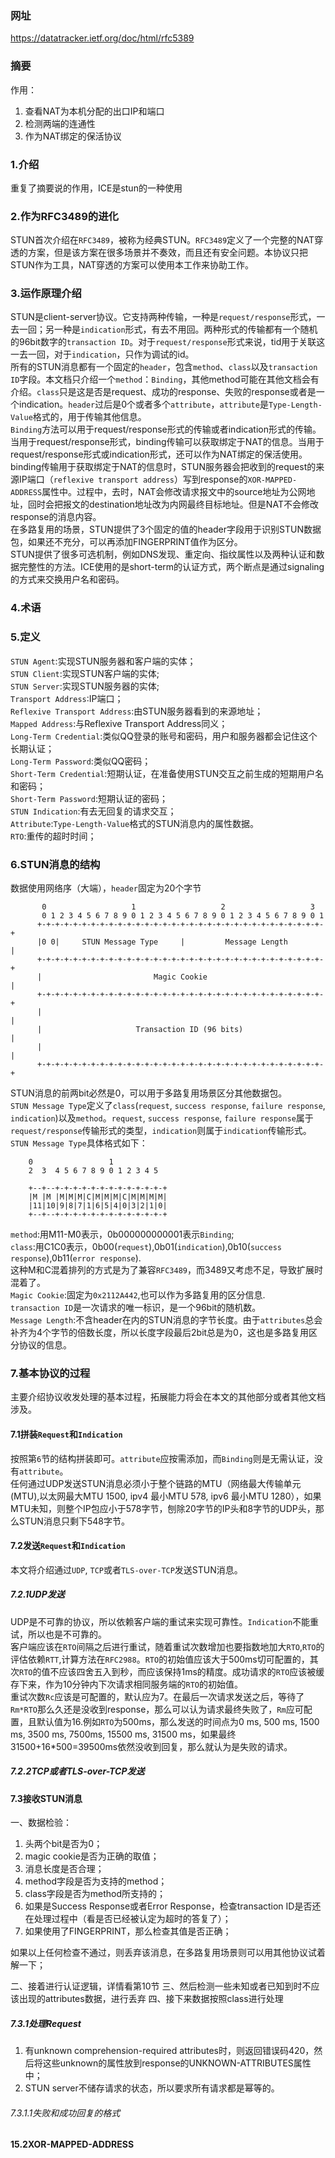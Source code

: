### 网址
https://datatracker.ietf.org/doc/html/rfc5389
### 摘要
作用：
1. 查看NAT为本机分配的出口IP和端口  
2. 检测两端的连通性  
3. 作为NAT绑定的保活协议  

### 1.介绍
重复了摘要说的作用，ICE是stun的一种使用  

### 2.作为RFC3489的进化
STUN首次介绍在```RFC3489```，被称为经典STUN。```RFC3489```定义了一个完整的NAT穿透的方案，但是该方案在很多场景并不奏效，而且还有安全问题。本协议只把STUN作为工具，NAT穿透的方案可以使用本工作来协助工作。  

### 3.运作原理介绍
STUN是client-server协议。它支持两种传输，一种是```request/response```形式，一去一回；另一种是```indication```形式，有去不用回。两种形式的传输都有一个随机的96bit数字的```transaction ID```。对于```request/response```形式来说，tid用于关联这一去一回，对于```indication```，只作为调试的id。  
所有的STUN消息都有一个固定的```header```，包含```method```、```class```以及```transaction ID```字段。本文档只介绍一个```method```：```Binding```，其他method可能在其他文档会有介绍。```class```只是这是否是request、成功的response、失败的response或者是一个indication。```header```过后是0个或者多个```attribute```，```attribute```是```Type-Length-Value```格式的，用于传输其他信息。  
```Binding```方法可以用于request/response形式的传输或者indication形式的传输。当用于request/response形式，binding传输可以获取绑定于NAT的信息。当用于request/response形式或indication形式，还可以作为NAT绑定的保活使用。  
binding传输用于获取绑定于NAT的信息时，STUN服务器会把收到的request的来源IP端口（```reflexive transport address```）写到response的```XOR-MAPPED-ADDRESS```属性中。过程中，去时，NAT会修改请求报文中的source地址为公网地址，回时会把报文的destination地址改为内网最终目标地址。但是NAT不会修改response的消息内容。  
在多路复用的场景，STUN提供了3个固定的值的header字段用于识别STUN数据包，如果还不充分，可以再添加FINGERPRINT值作为区分。  
STUN提供了很多可选机制，例如DNS发现、重定向、指纹属性以及两种认证和数据完整性的方法。ICE使用的是short-term的认证方式，两个断点是通过signaling的方式来交换用户名和密码。  

### 4.术语
### 5.定义
```STUN Agent```:实现STUN服务器和客户端的实体；  
```STUN Client```:实现STUN客户端的实体;  
```STUN Server```:实现STUN服务器的实体;  
```Transport Address```:IP端口；  
```Reflexive Transport Address```:由STUN服务器看到的来源地址；  
```Mapped Address```:与Reflexive Transport Address同义；  
```Long-Term Credential```:类似QQ登录的账号和密码，用户和服务器都会记住这个长期认证；  
```Long-Term Password```:类似QQ密码；  
```Short-Term Credential```:短期认证，在准备使用STUN交互之前生成的短期用户名和密码；  
```Short-Term Password```:短期认证的密码；  
```STUN Indication```:有去无回复的请求交互；  
```Attribute```:```Type-Length-Value```格式的STUN消息内的属性数据。  
```RTO```:重传的超时时间；  
### 6.STUN消息的结构
数据使用网络序（大端），```header```固定为20个字节  
```
       0                   1                   2                   3
       0 1 2 3 4 5 6 7 8 9 0 1 2 3 4 5 6 7 8 9 0 1 2 3 4 5 6 7 8 9 0 1
      +-+-+-+-+-+-+-+-+-+-+-+-+-+-+-+-+-+-+-+-+-+-+-+-+-+-+-+-+-+-+-+-+
      |0 0|     STUN Message Type     |         Message Length        |
      +-+-+-+-+-+-+-+-+-+-+-+-+-+-+-+-+-+-+-+-+-+-+-+-+-+-+-+-+-+-+-+-+
      |                         Magic Cookie                          |
      +-+-+-+-+-+-+-+-+-+-+-+-+-+-+-+-+-+-+-+-+-+-+-+-+-+-+-+-+-+-+-+-+
      |                                                               |
      |                     Transaction ID (96 bits)                  |
      |                                                               |
      +-+-+-+-+-+-+-+-+-+-+-+-+-+-+-+-+-+-+-+-+-+-+-+-+-+-+-+-+-+-+-+-+
```
STUN消息的前两bit必然是0，可以用于多路复用场景区分其他数据包。  
```STUN Message Type```定义了```class```(```request```, ```success response```, ```failure response```, ```indication```)以及```method```。```request```, ```success response```, ```failure response```属于```request/response```传输形式的类型，```indication```则属于```indication```传输形式。  
```STUN Message Type```具体格式如下：
```
    0                 1
    2  3  4 5 6 7 8 9 0 1 2 3 4 5

    +--+--+-+-+-+-+-+-+-+-+-+-+-+-+
    |M |M |M|M|M|C|M|M|M|C|M|M|M|M|
    |11|10|9|8|7|1|6|5|4|0|3|2|1|0|
    +--+--+-+-+-+-+-+-+-+-+-+-+-+-+
```
```method```:用M11-M0表示，0b000000000001表示```Binding```;  
```class```:用C1C0表示，0b00(```request```),0b01(```indication```),0b10(```success response```),0b11(```error response```).  
这种M和C混着排列的方式是为了兼容```RFC3489```，而3489又考虑不足，导致扩展时混着了。  
```Magic Cookie```:固定为```0x2112A442```,也可以作为多路复用的区分信息.  
```transaction ID```是一次请求的唯一标识，是一个96bit的随机数。  
```Message Length```:不含header在内的STUN消息的字节长度。由于```attributes```总会补齐为4个字节的倍数长度，所以长度字段最后2bit总是为0，这也是多路复用区分协议的信息。  
### 7.基本协议的过程
主要介绍协议收发处理的基本过程，拓展能力将会在本文的其他部分或者其他文档涉及。  
#### 7.1拼装```Request```和```Indication```
按照第```6```节的结构拼装即可。```attribute```应按需添加，而```Binding```则是无需认证，没有```attribute```。  
任何通过UDP发送STUN消息必须小于整个链路的MTU（网络最大传输单元(MTU),以太网最大MTU 1500, ipv4 最小MTU 578, ipv6 最小MTU 1280），如果MTU未知，则整个IP包应小于578字节，刨除20字节的IP头和8字节的UDP头，那么STUN消息只剩下548字节。  
#### 7.2发送```Request```和```Indication```
本文将介绍通过```UDP```, ```TCP```或者```TLS-over-TCP```发送STUN消息。  
##### 7.2.1UDP发送
UDP是不可靠的协议，所以依赖客户端的重试来实现可靠性。```Indication```不能重试，所以也是不可靠的。  
客户端应该在```RTO```间隔之后进行重试，随着重试次数增加也要指数地加大```RTO```,```RTO```的评估依赖```RTT```,计算方法在```RFC2988```。```RTO```的初始值应该大于500ms切可配置的，其次```RTO```的值不应该四舍五入到秒，而应该保持1ms的精度。成功请求的```RTO```应该被缓存下来，作为10分钟内下次请求相同服务端的```RTO```的初始值。  
重试次数```Rc```应该是可配置的，默认应为7。在最后一次请求发送之后，等待了```Rm*RTO```那么久还是没收到response，那么可以认为请求最终失败了，```Rm```应可配置，且默认值为16.例如```RTO```为500ms，那么发送的时间点为0 ms, 500 ms, 1500 ms, 3500 ms, 7500ms, 15500 ms, 31500 ms，如果最终31500+16*500=39500ms依然没收到回复，那么就认为是失败的请求。  
##### 7.2.2TCP或者TLS-over-TCP发送
#### 7.3接收STUN消息
一、数据检验：  
1. 头两个bit是否为0；  
2. magic cookie是否为正确的取值；  
3. 消息长度是否合理；  
4. method字段是否为支持的method；  
5. class字段是否为method所支持的；  
6. 如果是Success Response或者Error Response，检查transaction ID是否还在处理过程中（看是否已经被认定为超时的答复了）；  
7. 如果使用了FINGERPRINT，那么检查其值是否正确；  

如果以上任何检查不通过，则丢弃该消息，在多路复用场景则可以用其他协议试着解一下；  

二、接着进行认证逻辑，详情看第10节
三、然后检测一些未知或者已知到时不应该出现的attributes数据，进行丢弃
四、接下来数据按照class进行处理  
##### 7.3.1处理Request
1. 有unknown comprehension-required attributes时，则返回错误码420，然后将这些unknown的属性放到response的UNKNOWN-ATTRIBUTES属性中；  
2. STUN server不储存请求的状态，所以要求所有请求都是幂等的。  
###### 7.3.1.1失败和成功回复的格式

   
#### 15.2XOR-MAPPED-ADDRESS
